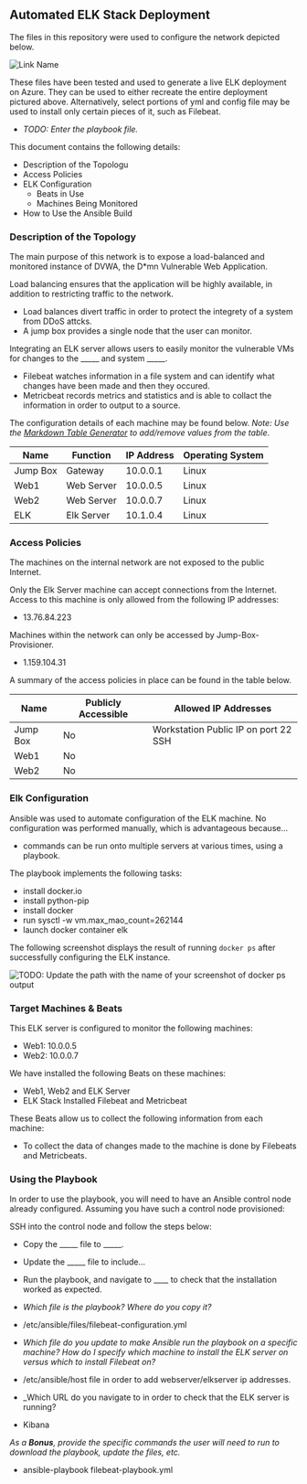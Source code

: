 ## Automated ELK Stack Deployment

The files in this repository were used to configure the network depicted below.

![Link Name](Images/Final-Network-Diagram.png)

These files have been tested and used to generate a live ELK deployment on Azure. They can be used to either recreate the entire deployment pictured above. Alternatively, select portions of yml and config file may be used to install only certain pieces of it, such as Filebeat.

  - _TODO: Enter the playbook file._

This document contains the following details:
- Description of the Topologu
- Access Policies
- ELK Configuration
  - Beats in Use
  - Machines Being Monitored
- How to Use the Ansible Build


### Description of the Topology

The main purpose of this network is to expose a load-balanced and monitored instance of DVWA, the D*mn Vulnerable Web Application.

Load balancing ensures that the application will be highly available, in addition to restricting traffic to the network.
- Load balances divert traffic in order to protect the integrety of a system from DDoS attcks. 
- A jump box provides a single node that the user can monitor.  

Integrating an ELK server allows users to easily monitor the vulnerable VMs for changes to the _____ and system _____.
- Filebeat watches information in a file system and can identify what changes have been made and then they occured. 
- Metricbeat records metrics and statistics and is able to collact the information in order to output to a source. 

The configuration details of each machine may be found below.
_Note: Use the [Markdown Table Generator](http://www.tablesgenerator.com/markdown_tables) to add/remove values from the table_.

| Name     | Function | IP Address | Operating System |
|----------|----------|------------|------------------|
| Jump Box | Gateway  | 10.0.0.1   | Linux            |
| Web1     | Web Server|10.0.0.5   | Linux            |
| Web2     | Web Server|10.0.0.7   |Linux             |
| ELK      |Elk Server|10.1.0.4    |Linux             |

### Access Policies

The machines on the internal network are not exposed to the public Internet. 

Only the Elk Server machine can accept connections from the Internet. Access to this machine is only allowed from the following IP addresses:
- 13.76.84.223

Machines within the network can only be accessed by Jump-Box-Provisioner.
- 1.159.104.31

A summary of the access policies in place can be found in the table below.

| Name     | Publicly Accessible | Allowed IP Addresses |
|----------|---------------------|----------------------|
|Jump Box | No                  | Workstation Public IP on port 22 SSH|
|Web1     |No                   |                      |
|Web2      |No                   |                      |

### Elk Configuration

Ansible was used to automate configuration of the ELK machine. No configuration was performed manually, which is advantageous because...
- commands can be run onto multiple servers at various times, using a playbook.  

The playbook implements the following tasks:
- install docker.io
- install python-pip
- install docker 
- run sysctl -w vm.max_mao_count=262144
- launch docker container elk

The following screenshot displays the result of running `docker ps` after successfully configuring the ELK instance.

![TODO: Update the path with the name of your screenshot of docker ps output](Images/docker_ps_output.png)

### Target Machines & Beats
This ELK server is configured to monitor the following machines:

- Web1: 10.0.0.5
- Web2: 10.0.0.7

We have installed the following Beats on these machines:

- Web1, Web2 and ELK Server
- ELK Stack Installed Filebeat and Metricbeat

These Beats allow us to collect the following information from each machine:
- To collect the data of changes made to the machine is done by Filebeats and Metricbeats. 

### Using the Playbook
In order to use the playbook, you will need to have an Ansible control node already configured. Assuming you have such a control node provisioned: 

SSH into the control node and follow the steps below:
- Copy the _____ file to _____.
- Update the _____ file to include...
- Run the playbook, and navigate to ____ to check that the installation worked as expected.

- _Which file is the playbook? Where do you copy it?_ 
- /etc/ansible/files/filebeat-configuration.yml
- _Which file do you update to make Ansible run the playbook on a specific machine? How do I specify which machine to install the ELK server on versus which to install Filebeat on?_ 
- /etc/ansible/host file in order to add webserver/elkserver ip addresses. 
- _Which URL do you navigate to in order to check that the ELK server is running? 
- Kibana

_As a **Bonus**, provide the specific commands the user will need to run to download the playbook, update the files, etc._
- ansible-playbook filebeat-playbook.yml
